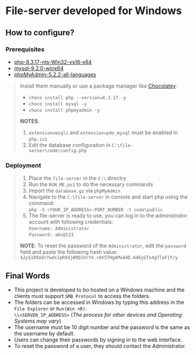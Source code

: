 # File-server developed for Windows

## How to configure?

### Prerequisites

- [php-8.3.17-nts-Win32-vs16-x64](https://windows.php.net/downloads/releases/php-8.4.4-Win32-vs17-x86.zip)
- [mysql-9.2.0-winx64](https://dev.mysql.com/downloads/file/?id=537330)
- [phpMyAdmin-5.2.2-all-languages](https://files.phpmyadmin.net/phpMyAdmin/5.2.2/phpMyAdmin-5.2.2-all-languages.zip)

> Install them manually or use a package manager like [Chocolatey](https://chocolatey.org/):
>
> - `choco install php --version=8.3.17 -y`
> - `choco install mysql -y`
> - `choco install phpmyadmin -y`
>
> **NOTES**:
>
> 1. `extension=msqli` and `extension=pdo_mysql` must be enabled in `php.ini`
> 2. Edit the database configuration in `C:\file-server\code\config.php`

### Deployment

> 1. Place the `file-server` in the `C:\` directry
> 2. Run the `RUN_ME.ps1` to do the necessary commands
> 3. Import the `database.gz` via `phpMyAdmin`
> 4. Navigate to the `C:\file-server` in console and start php using the command:  
>    `php -S <YOUR_IP_ADDRESS>:PORT_NUMBER -t code\public`
> 5. The file-server is ready to use, you can log in to the administrator account with following credentials:  
>    `Username: Administrator`  
>    `Password: abc@123`
>
> **NOTE**: To reset the password of the `Administrator`, edit the `password` field and paste the following hash value:  
> `$2y$10$UdcYwds1pRXdjW9QIUrY4.rAV5THgAMuA4D.A4EyGTo4g7laFiY/y`

## Final Words

- This project is developed to bo hosted on a Windows machine and the clients must support `SMB Protocol` to access the folders.
- The folders can be accessed in Windows by typing this address in the `File Explorer` or `Run(Win +R)`:  
  `\\<SERVER_IP_ADDRESS>` (_The process for other devices and Operating Systems may vary_)
- The username must be 10 digit number and the password is the same as the username by default.
- Users can change their passwords by signing in to the web interface.
- To reset the password of a user, they should contact the Administrator.
